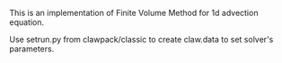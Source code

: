 This is an implementation of Finite Volume Method for 1d advection equation. 

Use setrun.py from clawpack/classic to create claw.data to set solver's parameters.
